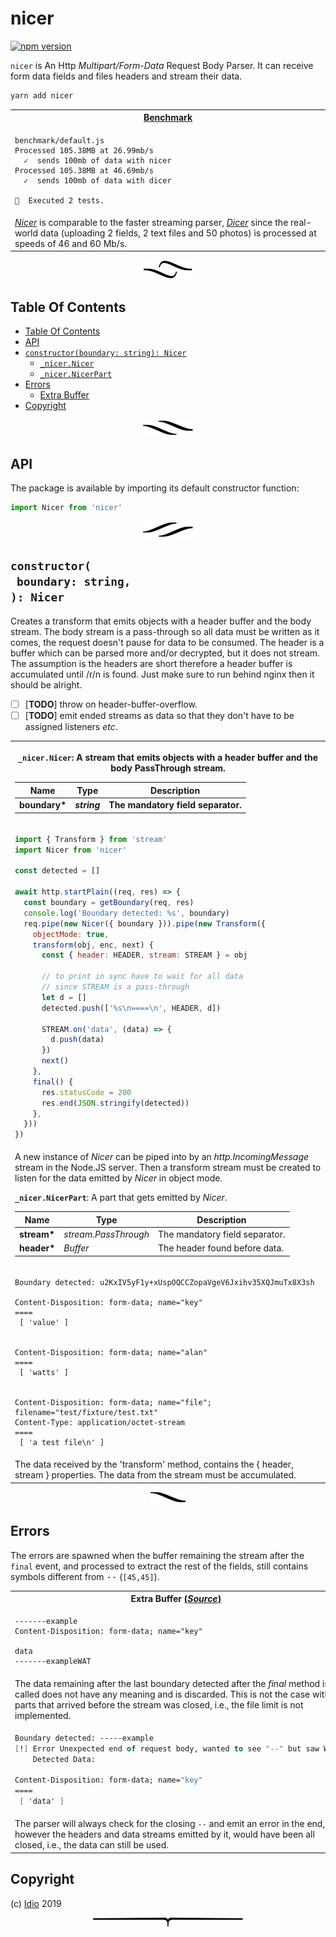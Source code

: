 # nicer

[![npm version](https://badge.fury.io/js/nicer.svg)](https://npmjs.org/package/nicer)

`nicer` is An Http _Multipart/Form-Data_ Request Body Parser. It can receive form data fields and files headers and stream their data.

```sh
yarn add nicer
```

<table>
<tr><th><a href="benchmark/default.js">Benchmark</a></th></tr>
<tr><td>

```
benchmark/default.js
Processed 105.38MB at 26.99mb/s
  ✓  sends 100mb of data with nicer
Processed 105.38MB at 46.69mb/s
  ✓  sends 100mb of data with dicer

🦅  Executed 2 tests.
```
</td></tr>
<tr><td><a href="https://github.com/idiocc/nicer"><em>Nicer</em></a> is comparable to the faster streaming parser, <a href="https://github.com/idiocc/dicer"><em>Dicer</em></a> since the real-world data (uploading 2 fields, 2 text files and 50 photos) is processed at speeds of 46 and 60 Mb/s.</td></tr>
</table>


<p align="center"><a href="#table-of-contents"><img src="/.documentary/section-breaks/0.svg?sanitize=true"></a></p>

## Table Of Contents

- [Table Of Contents](#table-of-contents)
- [API](#api)
- [`constructor(boundary: string): Nicer`](#constructorboundary-string-nicer)
  * [`_nicer.Nicer`](#type-_nicernicer)
  * [`_nicer.NicerPart`](#type-_nicernicerpart)
- [Errors](#errors)
  * [Extra Buffer](#extra-buffer)
- [Copyright](#copyright)

<p align="center"><a href="#table-of-contents"><img src="/.documentary/section-breaks/1.svg?sanitize=true"></a></p>

## API

The package is available by importing its default constructor function:

```js
import Nicer from 'nicer'
```

<p align="center"><a href="#table-of-contents"><img src="/.documentary/section-breaks/2.svg?sanitize=true"></a></p>

## `constructor(`<br/>&nbsp;&nbsp;`boundary: string,`<br/>`): Nicer`

Creates a transform that emits objects with a header buffer and the body stream. The body stream is a pass-through so all data must be written as it comes, the request doesn't pause for data to be consumed. The header is a buffer which can be parsed more and/or decrypted, but it does not stream. The assumption is the headers are short therefore a header buffer is accumulated until /r/n is found. Just make sure to run behind nginx then it should be alright.

- [ ] [**TODO**] throw on header-buffer-overflow.
- [ ] [**TODO**] emit ended streams as data so that they don't have to be assigned listeners _etc_.

<table>
<tr><th>

__<a name="type-_nicernicer">`_nicer.Nicer`</a>__: A stream that emits objects with a header buffer and the body PassThrough stream.

|     Name      |      Type       |          Description           |
| ------------- | --------------- | ------------------------------ |
| __boundary*__ | <em>string</em> | The mandatory field separator. |
</th></tr>
<tr><td>

```js
import { Transform } from 'stream'
import Nicer from 'nicer'

const detected = []

await http.startPlain((req, res) => {
  const boundary = getBoundary(req, res)
  console.log('Boundary detected: %s', boundary)
  req.pipe(new Nicer({ boundary })).pipe(new Transform({
    objectMode: true,
    transform(obj, enc, next) {
      const { header: HEADER, stream: STREAM } = obj

      // to print in sync have to wait for all data
      // since STREAM is a pass-through
      let d = []
      detected.push(['%s\n====\n', HEADER, d])

      STREAM.on('data', (data) => {
        d.push(data)
      })
      next()
    },
    final() {
      res.statusCode = 200
      res.end(JSON.stringify(detected))
    },
  }))
})
```
</td></tr>
<tr><td>A new instance of <em>Nicer</em> can be piped into by an <em>http.IncomingMessage</em> stream in the Node.JS server. Then a transform stream must be created to listen for the data emitted by <em>Nicer</em> in object mode.

__<a name="type-_nicernicerpart">`_nicer.NicerPart`</a>__: A part that gets emitted by _Nicer_.

|    Name     |            Type             |          Description           |
| ----------- | --------------------------- | ------------------------------ |
| __stream*__ | <em>stream.PassThrough</em> | The mandatory field separator. |
| __header*__ | <em>Buffer</em>             | The header found before data.  |

</td></tr>
<tr><td>

```
Boundary detected: u2KxIV5yF1y+xUspOQCCZopaVgeV6Jxihv35XQJmuTx8X3sh

Content-Disposition: form-data; name="key"
====
 [ 'value' ] 


Content-Disposition: form-data; name="alan"
====
 [ 'watts' ] 


Content-Disposition: form-data; name="file"; filename="test/fixture/test.txt"
Content-Type: application/octet-stream
====
 [ 'a test file\n' ]
```
</td></tr>
<tr><td>The data received by the 'transform' method, contains the { header, stream } properties. The data from the stream must be accumulated.
</td></tr>
</table>



<p align="center"><a href="#table-of-contents"><img src="/.documentary/section-breaks/3.svg?sanitize=true"></a></p>

## Errors

The errors are spawned when the buffer remaining the stream after the `final` event, and processed to extract the rest of the fields, still contains symbols different from <kbd>-</kbd><kbd>-</kbd> (`[45,45]`).

<table>
<tr><th><a name="extra-buffer">Extra Buffer</a> <a href="example/extra-buffer.js">(<em>Source</em>)</a></th></tr>
<tr><td>

```http
-------example
Content-Disposition: form-data; name="key"

data
-------exampleWAT
```
</td></tr>
<tr><td>The data remaining after the last boundary detected after the <em>final</em> method is called does not have any meaning and is discarded. This is not the case with parts that arrived before the stream was closed, i.e., the file limit is not implemented.</td></tr>
<tr><td>

```fs
Boundary detected: -----example
[!] Error Unexpected end of request body, wanted to see "--" but saw WA.
    Detected Data:

Content-Disposition: form-data; name="key"
====
 [ 'data' ]
```
</td></tr>
<tr><td>The parser will always check for the closing <code>--</code> and emit an error in the end, however the headers and data streams emitted by it, would have been all closed, i.e., the data can still be used.</td></tr>
</table>

## Copyright

(c) [Idio][1] 2019

[1]: https://idio.cc

<p align="center"><a href="#table-of-contents"><img src="/.documentary/section-breaks/-1.svg?sanitize=true"></a></p>